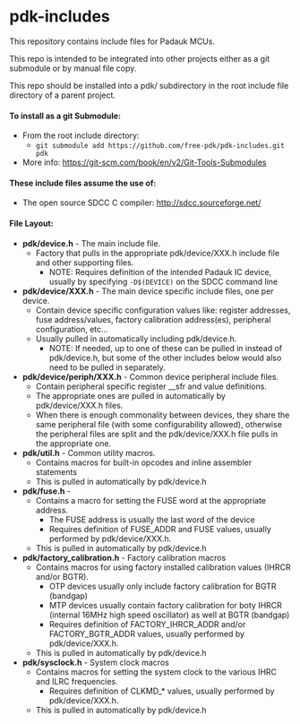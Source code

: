 # pdk-includes
This repository contains include files for Padauk MCUs.

This repo is intended to be integrated into other projects either as a git submodule or by manual file copy.

This repo should be installed into a pdk/ subdirectory in the root include file directory of a parent project.

#### To install as a git Submodule:
- From the root include directory:
  - `git submodule add https://github.com/free-pdk/pdk-includes.git pdk`
- More info: https://git-scm.com/book/en/v2/Git-Tools-Submodules

#### These include files assume the use of:
- The open source SDCC C compiler: http://sdcc.sourceforge.net/

#### File Layout:
- **pdk/device.h** - The main include file.
  - Factory that pulls in the appropriate pdk/device/XXX.h include file and other supporting files.
    - NOTE: Requires definition of the intended Padauk IC device, usually by specifying `-D$(DEVICE)` on the SDCC command line
- **pdk/device/XXX.h** - The main device specific include files, one per device.
  - Contain device specific configuration values like: register addresses, fuse address/values, factory calibration address(es), peripheral configuration, etc...
  - Usually pulled in automatically including pdk/device.h.
    - NOTE: If needed, up to one of these can be pulled in instead of pdk/device.h, but some of the other includes below would also need to be pulled in separately.  
- **pdk/device/periph/XXX.h** - Common device peripheral include files.
  - Contain peripheral specific register __sfr and value definitions.
  - The appropriate ones are pulled in automatically by pdk/device/XXX.h files.
  - When there is enough commonality between devices, they share the same peripheral file (with some configurability allowed), otherwise the peripheral files are split and the pdk/device/XXX.h file pulls in the appropriate one.
- **pdk/util.h** - Common utility macros.
  - Contains macros for built-in opcodes and inline assembler statements
  - This is pulled in automatically by pdk/device.h
- **pdk/fuse.h** - 
  - Contains a macro for setting the FUSE word at the appropriate address.
    - The FUSE address is usually the last word of the device
    - Requires definition of FUSE_ADDR and FUSE values, usually performed by pdk/device/XXX.h.
  - This is pulled in automatically by pdk/device.h
- **pdk/factory_calibration.h** - Factory calibration macros 
  - Contains macros for using factory installed calibration values (IHRCR and/or BGTR).
    - OTP devices usually only include factory calibration for BGTR (bandgap)
    - MTP devices usually contain factory calibration for boty IHRCR (internal 16MHz high speed oscillator) as well at BGTR (bandgap)
    - Requires definition of FACTORY_IHRCR_ADDR and/or FACTORY_BGTR_ADDR values, usually performed by pdk/device/XXX.h.
  - This is pulled in automatically by pdk/device.h
- **pdk/sysclock.h** - System clock macros
  - Contains macros for setting the system clock to the various IHRC and ILRC frequencies.
    - Requires definition of CLKMD_* values, usually performed by pdk/device/XXX.h.
  - This is pulled in automatically by pdk/device.h

